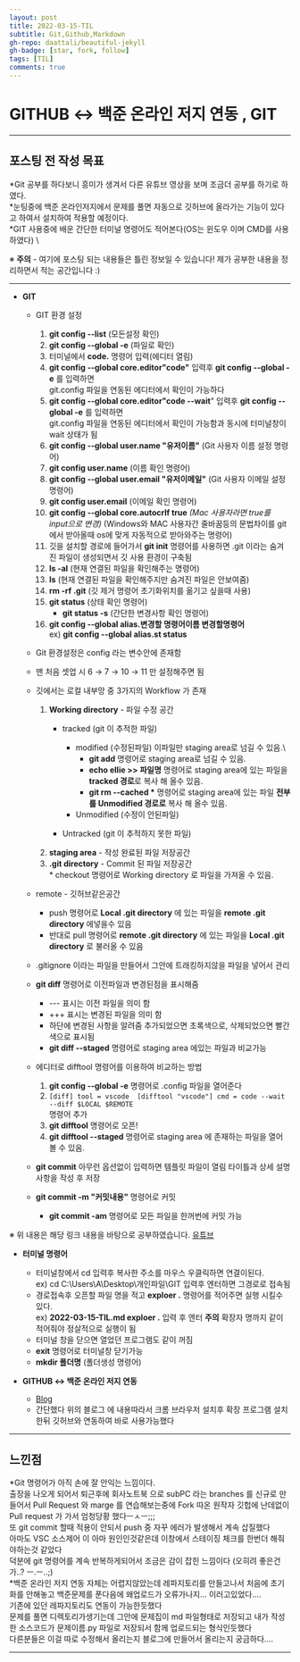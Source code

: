 ```yaml
---
layout: post
title: 2022-03-15-TIL
subtitle: Git,Github,Markdown
gh-repo: daattali/beautiful-jekyll
gh-badge: [star, fork, follow] 
tags: [TIL]
comments: true
---
```


# GITHUB ↔ 백준 온라인 저지 연동 , GIT

___
## 포스팅 전 작성 목표<br/>
*Git 공부를 하다보니 흥미가 생겨서 다른 유튜브 영상을 보며 조금더 공부를 하기로 하였다. \
*눈팅중에 백준 온라인저지에서 문제를 풀면 자동으로 깃허브에 올라가는 기능이 있다고 하여서 설치하여 적용할 예정이다.\
*GIT 사용중에 배운 간단한 터미널 명령어도 적어본다(OS는 윈도우 이며 CMD를 사용하였다) \

※ **주의** - 여기에 포스팅 되는 내용들은 틀린 정보일 수 있습니다! 제가 공부한 내용을 정리하면서 적는 공간입니다 :)
___

* **GIT**
  * GIT 환경 설정
   
    1. **git config --list** (모든설정 확인) 
    2. **git config --global -e** (파일로 확인)
    3. 터미널에서 **code.** 명령어 입력(에디터 열림)
    4. **git config --global core.editor"code"** 입력후 **git config --global -e** 를 입력하면\
       git.config 파일을 연동된 에디터에서 확인이 가능하다
    5. **git config --global core.editor"code --wait**" 입력후 **git config --global -e** 를 입력하면\
       git.config 파일을 연동된 에디터에서 확인이 가능함과 동시에 터미널창이 wait 상태가 됨
    6. **git config --global user.name "유저이름"** (Git 사용자 이름 설정 명령어)
    7. **git config user.name** (이름 확인 명령어)
    8. **git config --global user.email "유저이메일"** (Git 사용자 이메일 설정 명령어)
    9. **git config user.email** (이메일 확인 명령어) 
    10. **git config --global core.autocrlf true** *(Mac 사용자라면 true를 input으로 변경)* (Windows와 MAC 사용자간 줄바꿈등의 문법차이를 git에서 받아올때 os에 맞게 자동적으로 받아와주는 명령어) 
    11. 깃을 설치할 경로에 들어가서 **git init** 명령어를 사용하면 .git 이라는 숨겨진 파일이 생성되면서 깃 사용 환경이 구축됨
    12. **ls -al** (현재 연결된 파일을 확인해주는 명령어)
    13. **ls** (현재 연결된 파일을 확인해주지만 숨겨진 파일은 안보여줌)
    14. **rm -rf .git** (깃 제거 명령어 초기화위치를 옮기고 싶을때 사용)
    15. **git status** (상태 확인 명령어)
        * **git status -s** (간단한 변경사항 확인 명령어)   
    16. **git config --global alias.변경할 명령어이름 변경할명령어**\
        ex) **git config --global alias.st status** 

  * Git 환경설정은 config 라는 변수안에 존재함
  * 맨 처음 셋업 시 6 → 7 → 10 → 11 만 설정해주면 됨
  * 깃에서는 로컬 내부망 중 3가지의 Workflow 가 존재 
      1. **Working directory** - 파일 수정 공간
         * tracked (git 이 추적한 파일)
           * modified (수정된파일) 이파일만 staging area로 넘길 수 있음.\
             * **git add** 명령어로 staging area로 넘길 수 있음.
             * **echo ellie >> 파일명** 명령어로 staging area에 있는 파일을 **tracked 경로**로 복사 해 올수 있음.
             * **git rm --cached \*** 명령어로 staging area에 있는 파일 **전부를 Unmodified 경로로** 복사 해 올수 있음.
           * Unmodified (수정이 안된파일)


         * Untracked (git 이 추적하지 못한 파일)
      2. **staging area** - 작성 완료된 파일 저장공간
      3. **.git directory** - Commit 된 파일 저장공간\
        * checkout 명령어로 Working directory 로 파일을 가져올 수 있음.
  *  remote - 깃허브같은공간
     *  push 명령어로 **Local .git directory** 에 있는 파일을 **remote .git directory** 에넣을수 있음
     *  반대로 pull 명령어로 **remote .git directory** 에 있는 파일을 **Local .git directory** 로 불러올 수 있음
   * .gitignore 이라는 파일을 만들어서 그안에 트래킹하지않을 파일을 넣어서 관리
   * **git diff** 명령어로 이전파일과 변경된점을 표시해줌
     * \--- 표시는 이전 파일을 의미 함
     * \+++ 표시는 변경된 파일을 의미 함
     * 하단에 변경된 사항을 알려줌 추가되었으면 초록색으로, 삭제되었으면 빨간색으로 표시됨
     * **git diff --staged** 명령어로 staging area 에있는 파일과 비교가능
   * 에디터로 difftool 명령어를 이용하여 비교하는 방법
     1. **git config --global -e** 명령어로 .config 파일을 열어준다 
     2. 
        `[diff]
            tool = vscode 
        [difftool "vscode"]
            cmd = code --wait --diff $LOCAL $REMOTE`\
            명령어 추가
      3. **git difftool** 명령어로 오픈!
      4. **git difftool --staged** 명령어로 staging area 에 존재하는 파일을 열어 볼 수 있음.
   * **git commit** 아무런 옵션없이 입력하면 템플릿 파일이 열림 타이틀과 상세 설명 사항을 작성 후 저장
   * **git commit -m "커밋내용"** 명령어로 커밋
     * **git commit -am** 명령어로 모든 파일을 한꺼번에 커밋 가능 
      
※ 위 내용은 해당 링크 내용을 바탕으로 공부하였습니다. [유튜브](https://www.youtube.com/watch?v=Z9dvM7qgN9s&t=672s)

* **터미널 명령어**
    * 터미널창에서 cd 입력후 복사한 주소를 마우스 우클릭하면 연결이된다. \
    ex) cd C:\Users\A\Desktop\개인파일\GIT 입력후 엔터하면 그경로로 접속됨
    * 경로접속후 오픈할 파일 명을 적고 **exploer .** 명령어를 적어주면 실행 시킬수 있다.\
    ex) **2022-03-15-TIL.md exploer .** 입력 후 엔터 **주의** 확장자 명까지 같이 적어줘야 정살적으로 실행이 됨
    * 터미널 창을 닫으면 열었던 프로그램도 같이 꺼짐
    * **exit** 명령어로 터미널창 닫기가능
    * **mkdir 폴더명** (폴더생성 명령어)

* **GITHUB ↔ 백준 온라인 저지 연동**
  * [Blog](https://velog.io/@flaxinger/%EB%B0%B1%EC%A4%80%ED%97%88%EB%B8%8C-%EC%82%AC%EC%9A%A9-%EB%B0%A9%EB%B2%95) 
  * 간단했다 위의 블로그 에 내용따라서 크롬 브라우저 설치후 확장 프로그램 설치한뒤 깃허브와 연동하여 바로 사용가능했다

___
## 느낀점<br/>
*Git 명령어가 아직 손에 잘 안익는 느낌이다.\
 출장을 나오게 되어서 퇴근후에 회사노트북 으로 subPC 라는 branches 를 신규로 만들어서 Pull Request 와 marge 를 연습해보는중에 Fork 따온 원작자 깃헙에 난데없이 Pull request 가 가서 엄청당황 했다ㅡㅅㅡ;;; \
 또 git commit 할때 적용이 안되서 push 중 자꾸 에러가 발생해서 계속 삽질했다\
 아마도 VSC 소스제어 이 아마 원인인것같은데 이창에서 스테이징 체크를 한번더 해줘야하는것 같았다\
 덕분에 git 명령어를 계속 반복하게되어서 조금은 감이 잡힌 느낌이다 (오히려 좋은건가..? ㅡ.ㅡ..;)\
*백준 온라인 저지 연동 자체는 어렵지않았는데 레파지토리를 만들고나서 처음에 초기화를 안해놓고 백준문제를 푼다음에 왜업로드가 오류가나지... 이러고있었다....\
 기존에 있던 레파지토리도 연동이 가능한듯했다\
문제를 풀면 디렉토리가생기는데 그안에 문제집이 md 파일형태로 저장되고 내가 작성한 소스코드가 문제이름.py 파일로 저장되서 함께 업로드되는 형식인듯했다\
다른분들은 이걸 따로 수정해서 올리는지 블로그에 만들어서 올리는지 궁금하다....

___